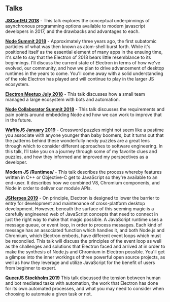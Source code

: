 ## Talks

**[JSConfEU 2018](https://2018.jsconf.eu/)** - This talk explores the conceptual underpinnings of asynchronous programming options available to modern javascript developers in 2017, and the drawbacks and advantages to each.

**[Node Summit 2018](http://www.nodesummit.com/)** - Approximately three years ago, the first subatomic particles of what was then known as atom-shell burst forth. While it's positioned itself as the essential element of many apps in the ensuing time, it's safe to say that the Electron of 2018 bears little resemblance to its beginnings. I'll discuss the current state of Electron in terms of how we've evolved, our community, and how we plan to drive advancement of desktop runtimes in the years to come. You'll come away with a solid understanding of the role Electron has played and will continue to play in the larger JS ecosystem.

**[Electron Meetup July 2018](https://www.meetup.com/Bay-Area-Electron-User-Group)** - This talk discusses how a small team managed a large ecosystem with bots and automation.

**[Node Collaborator Summit 2018](https://github.com/nodejs/summit/blob/master/2018-10-Vancouver/agenda.md)** - This talk discusses the requirements and pain points around embedding Node and how we can work to improve that in the future.

**[WaffleJS January 2019](https://wafflejs.com)** - Crossword puzzles might not seem like a pastime you associate with anyone younger than baby boomers, but it turns out that the patterns behind these wonderfully nerdy puzzles are a great lens through which to consider different approaches to software engineering. In this talk, I’ll take you on a journey through some of my favorite clues and puzzles, and how they informed and improved my perspectives as a developer.

**Modern JS /Runtimes/** - This talk describes the process whereby features written in C++ or Objective-C get to JavaScript so they're available to an end-user. It describes how we combined V8, Chromium components, and Node in order to deliver our module APIs.

**[JSHeroes 2019](https://jsheroes.io)** - On principle, Electron is designed to lower the barrier to entry for development and maintenance of cross-platform desktop development. However, beneath the surface of this seeming magic is a carefully engineered web of JavaScript concepts that need to connect in just the right way to make that magic possible. A JavaScript runtime uses a message queue, or event loop, in order to process messages. Each kind of message has an associated function which handles it, and both Node.js and Chromium, which Electron embeds, have different event loops which must be reconciled. This talk will discuss the principles of the event loop as well as the challenges and solutions that Electron faced and arrived at in order to make the synthesis of Node.js and Chromium in Electron possible. You'll get a glimpse into the inner workings of three powerful open source projects, as well as how they leverage and utilize JavaScript for the benefit of users from beginner to expert.

**[QueerJS Stockholm 2019](https://queerjs.com/stockholm)** This talk discussed the tension between human and bot mediated tasks with automation, the work that Electron has done for its own automated processes, and what you may need to consider when choosing to automate a given task or not.
